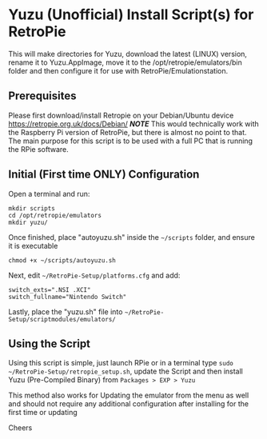 # Yuzu (Unofficial) Install Script(s) for RetroPie

This will make directories for Yuzu, download the latest (LINUX) version, rename it to Yuzu.AppImage, move it to the /opt/retropie/emulators/bin folder and then configure it for use with RetroPie/Emulationstation.

## Prerequisites
Please first download/install Retropie on your Debian/Ubuntu device https://retropie.org.uk/docs/Debian/
***NOTE***
This would technically work with the Raspberry Pi version of RetroPie, but there is almost no point to that. The main purpose for this script is to be used with a full PC that is running the RPie software.

## Initial (First time ONLY) Configuration
Open a terminal and run:
```
mkdir scripts
cd /opt/retropie/emulators
mkdir yuzu/
```
Once finished, place "autoyuzu.sh" inside the `~/scripts` folder, and ensure it is executable

```
chmod +x ~/scripts/autoyuzu.sh
```

Next, edit `~/RetroPie-Setup/platforms.cfg` and add:

```
switch_exts=".NSI .XCI"
switch_fullname="Nintendo Switch"
```

Lastly, place the "yuzu.sh" file into `~/RetroPie-Setup/scriptmodules/emulators/`

## Using the Script

Using this script is simple, just launch RPie or in a terminal type `sudo ~/RetroPie-Setup/retropie_setup.sh`, update the Script and then install Yuzu (Pre-Compiled Binary) from `Packages > EXP > Yuzu`

This method also works for Updating the emulator from the menu as well and should not require any additional configuration after installing for the first time or updating

Cheers
